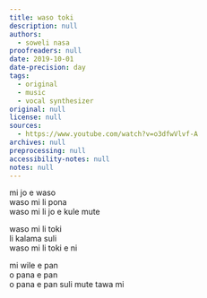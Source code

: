 ```yaml
---
title: waso toki
description: null
authors:
  - soweli nasa
proofreaders: null
date: 2019-10-01
date-precision: day
tags:
  - original
  - music
  - vocal synthesizer
original: null
license: null
sources:
  - https://www.youtube.com/watch?v=o3dfwVlvf-A
archives: null
preprocessing: null
accessibility-notes: null
notes: null
---
```


mi jo e waso  \
waso mi li pona  \
waso mi li jo e kule mute

waso mi li toki  \
li kalama suli  \
waso mi li toki e ni

mi wile e pan  \
o pana e pan  \
o pana e pan suli mute tawa mi
